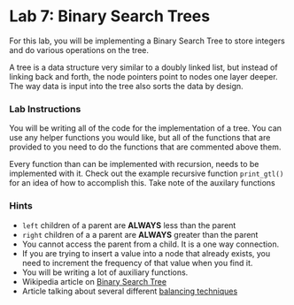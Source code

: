 # Lab 7: Binary Search Trees #
For this lab, you will be implementing a Binary Search Tree to store integers and do various operations on the tree.

A tree is a data structure very similar to a doubly linked list, but instead of linking back and forth, the node pointers point to nodes one layer deeper. The way data is input into the tree also sorts the data by design. 

### Lab Instructions ###
You will be writing all of the code for the implementation of a tree. You can use any helper functions you would like, but all of the functions that are provided to you need to do the functions that are commented above them. 

Every function than can be implemented with recursion, needs to be implemented with it. Check out the example recursive function `print_gtl()` for an idea of how to accomplish this. Take note of the auxilary functions 

### Hints ###
- `left` children of a parent are **ALWAYS** less than the parent 
- `right` children of a a parent are **ALWAYS** greater than the parent
- You cannot access the parent from a child. It is a one way connection.
- If you are trying to insert a value into a node that already exists, you need to increment the frequency of that value when you find it.
- You will be writing a lot of auxiliary functions.
- Wikipedia article on [Binary Search Tree](https://en.wikipedia.org/wiki/Binary_search_tree)
- Article talking about several different [balancing techniques](https://web.eecs.umich.edu/~qstout/pap/CACM86.pdf)
